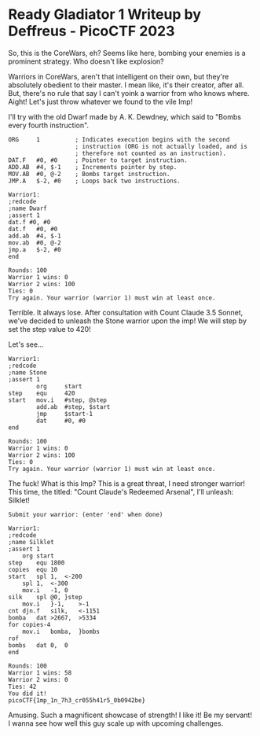 # Ready Gladiator 1 Writeup by Deffreus - PicoCTF 2023

So, this is the CoreWars, eh?
Seems like here, bombing your enemies is a prominent strategy.
Who doesn't like explosion?

Warriors in CoreWars, aren't that intelligent on their own,
but they're absolutely obedient to their master.
I mean like, it's their creator, after all.
But, there's no rule that say I can't yoink a warrior from who knows where.
Aight! Let's just throw whatever we found to the vile Imp!

I'll try with the old Dwarf made by A. K. Dewdney, which said to "Bombs every fourth instruction".

```dwarf.red
ORG     1          ; Indicates execution begins with the second
                   ; instruction (ORG is not actually loaded, and is
                   ; therefore not counted as an instruction).
DAT.F   #0, #0     ; Pointer to target instruction.
ADD.AB  #4, $-1    ; Increments pointer by step.
MOV.AB  #0, @-2    ; Bombs target instruction.
JMP.A   $-2, #0    ; Loops back two instructions.
```

```$ nc saturn.picoctf.net 50150 < dwarf.red 
Warrior1:
;redcode
;name Dwarf
;assert 1
dat.f #0, #0
dat.f   #0, #0
add.ab  #4, $-1
mov.ab  #0, @-2
jmp.a   $-2, #0
end

Rounds: 100
Warrior 1 wins: 0
Warrior 2 wins: 100
Ties: 0
Try again. Your warrior (warrior 1) must win at least once.
```

Terrible.
It always lose.
After consultation with Count Claude 3.5 Sonnet, we've decided to unleash the Stone warrior upon the imp!
We will step by set the step value to 420!

Let's see...

```$ nc saturn.picoctf.net 50150 < stone.red
Warrior1:
;redcode
;name Stone
;assert 1
        org     start
step    equ     420
start   mov.i   #step, @step
        add.ab  #step, $start
        jmp     $start-1
        dat     #0, #0
end

Rounds: 100
Warrior 1 wins: 0
Warrior 2 wins: 100
Ties: 0
Try again. Your warrior (warrior 1) must win at least once.
```

The fuck!
What is this Imp?
This is a great threat, I need stronger warrior!
This time, the titled: "Count Claude's Redeemed Arsenal", I'll unleash: Silklet!

```$ nc saturn.picoctf.net 57537
Submit your warrior: (enter 'end' when done)

Warrior1:
;redcode
;name Silklet
;assert 1
	org	start
step	equ	1800
copies	equ	10
start	spl	1,	<-200
	spl	1,	<-300
	mov.i	-1,	0
silk	spl	@0,	}step
	mov.i	}-1,	>-1
cnt	djn.f	silk,	<-1151
bomba	dat	>2667,	>5334
for	copies-4
	mov.i	bomba,	}bombs
rof
bombs	dat	0,	0
end

Rounds: 100
Warrior 1 wins: 58
Warrior 2 wins: 0
Ties: 42
You did it!
picoCTF{1mp_1n_7h3_cr055h41r5_0b0942be}
```
Amusing.
Such a magnificent showcase of strength!
I like it!
Be my servant!
I wanna see how well this guy scale up with upcoming challenges.
